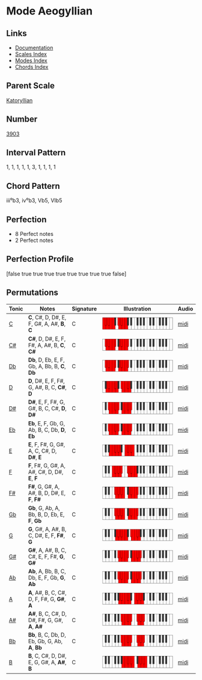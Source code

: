 # Mode Aeogyllian

## Links

- [Documentation](README.md)
- [Scales Index](Scales.md)
- [Modes Index](Modes.md)
- [Chords Index](Chords.md)

## Parent Scale

[Katoryllian](ScaleKatoryllian.md)

## Number

[3903](https://ianring.com/musictheory/scales/3903)

## Interval Pattern

1, 1, 1, 1, 1, 3, 1, 1, 1, 1

## Chord Pattern

iii⁰b3, iv⁰b3, Vb5, VIb5

## Perfection

- 8 Perfect notes
- 2 Perfect notes

## Perfection Profile

[false true true true true true true true true false]

## Permutations

| Tonic | Notes | Signature | Illustration | Audio |
|-------|-------|-----------|--------------|-------|
| [C](ModeCNaturalAeogyllian.md) | **C**, C#, D, D#, E, F, G#, A, A#, **B**, **C** | C | ![CNaturalAeogyllian](ModeCNaturalAeogyllian.png) | [midi](https://github.com/edipermadi/music/blob/main/docs/ModeCNaturalAeogyllian.mid?raw=true) |
| [C#](ModeCSharpAeogyllian.md) | **C#**, D, D#, E, F, F#, A, A#, B, **C**, **C#** | C | ![CSharpAeogyllian](ModeCSharpAeogyllian.png) | [midi](https://github.com/edipermadi/music/blob/main/docs/ModeCSharpAeogyllian.mid?raw=true) |
| [Db](ModeDFlatAeogyllian.md) | **Db**, D, Eb, E, F, Gb, A, Bb, B, **C**, **Db** | C | ![DFlatAeogyllian](ModeDFlatAeogyllian.png) | [midi](https://github.com/edipermadi/music/blob/main/docs/ModeDFlatAeogyllian.mid?raw=true) |
| [D](ModeDNaturalAeogyllian.md) | **D**, D#, E, F, F#, G, A#, B, C, **C#**, **D** | C | ![DNaturalAeogyllian](ModeDNaturalAeogyllian.png) | [midi](https://github.com/edipermadi/music/blob/main/docs/ModeDNaturalAeogyllian.mid?raw=true) |
| [D#](ModeDSharpAeogyllian.md) | **D#**, E, F, F#, G, G#, B, C, C#, **D**, **D#** | C | ![DSharpAeogyllian](ModeDSharpAeogyllian.png) | [midi](https://github.com/edipermadi/music/blob/main/docs/ModeDSharpAeogyllian.mid?raw=true) |
| [Eb](ModeEFlatAeogyllian.md) | **Eb**, E, F, Gb, G, Ab, B, C, Db, **D**, **Eb** | C | ![EFlatAeogyllian](ModeEFlatAeogyllian.png) | [midi](https://github.com/edipermadi/music/blob/main/docs/ModeEFlatAeogyllian.mid?raw=true) |
| [E](ModeENaturalAeogyllian.md) | **E**, F, F#, G, G#, A, C, C#, D, **D#**, **E** | C | ![ENaturalAeogyllian](ModeENaturalAeogyllian.png) | [midi](https://github.com/edipermadi/music/blob/main/docs/ModeENaturalAeogyllian.mid?raw=true) |
| [F](ModeFNaturalAeogyllian.md) | **F**, F#, G, G#, A, A#, C#, D, D#, **E**, **F** | C | ![FNaturalAeogyllian](ModeFNaturalAeogyllian.png) | [midi](https://github.com/edipermadi/music/blob/main/docs/ModeFNaturalAeogyllian.mid?raw=true) |
| [F#](ModeFSharpAeogyllian.md) | **F#**, G, G#, A, A#, B, D, D#, E, **F**, **F#** | C | ![FSharpAeogyllian](ModeFSharpAeogyllian.png) | [midi](https://github.com/edipermadi/music/blob/main/docs/ModeFSharpAeogyllian.mid?raw=true) |
| [Gb](ModeGFlatAeogyllian.md) | **Gb**, G, Ab, A, Bb, B, D, Eb, E, **F**, **Gb** | C | ![GFlatAeogyllian](ModeGFlatAeogyllian.png) | [midi](https://github.com/edipermadi/music/blob/main/docs/ModeGFlatAeogyllian.mid?raw=true) |
| [G](ModeGNaturalAeogyllian.md) | **G**, G#, A, A#, B, C, D#, E, F, **F#**, **G** | C | ![GNaturalAeogyllian](ModeGNaturalAeogyllian.png) | [midi](https://github.com/edipermadi/music/blob/main/docs/ModeGNaturalAeogyllian.mid?raw=true) |
| [G#](ModeGSharpAeogyllian.md) | **G#**, A, A#, B, C, C#, E, F, F#, **G**, **G#** | C | ![GSharpAeogyllian](ModeGSharpAeogyllian.png) | [midi](https://github.com/edipermadi/music/blob/main/docs/ModeGSharpAeogyllian.mid?raw=true) |
| [Ab](ModeAFlatAeogyllian.md) | **Ab**, A, Bb, B, C, Db, E, F, Gb, **G**, **Ab** | C | ![AFlatAeogyllian](ModeAFlatAeogyllian.png) | [midi](https://github.com/edipermadi/music/blob/main/docs/ModeAFlatAeogyllian.mid?raw=true) |
| [A](ModeANaturalAeogyllian.md) | **A**, A#, B, C, C#, D, F, F#, G, **G#**, **A** | C | ![ANaturalAeogyllian](ModeANaturalAeogyllian.png) | [midi](https://github.com/edipermadi/music/blob/main/docs/ModeANaturalAeogyllian.mid?raw=true) |
| [A#](ModeASharpAeogyllian.md) | **A#**, B, C, C#, D, D#, F#, G, G#, **A**, **A#** | C | ![ASharpAeogyllian](ModeASharpAeogyllian.png) | [midi](https://github.com/edipermadi/music/blob/main/docs/ModeASharpAeogyllian.mid?raw=true) |
| [Bb](ModeBFlatAeogyllian.md) | **Bb**, B, C, Db, D, Eb, Gb, G, Ab, **A**, **Bb** | C | ![BFlatAeogyllian](ModeBFlatAeogyllian.png) | [midi](https://github.com/edipermadi/music/blob/main/docs/ModeBFlatAeogyllian.mid?raw=true) |
| [B](ModeBNaturalAeogyllian.md) | **B**, C, C#, D, D#, E, G, G#, A, **A#**, **B** | C | ![BNaturalAeogyllian](ModeBNaturalAeogyllian.png) | [midi](https://github.com/edipermadi/music/blob/main/docs/ModeBNaturalAeogyllian.mid?raw=true) |
